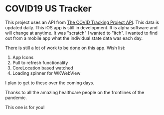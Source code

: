 # COVID19 US Tracker
 This project uses an API from [The COVID Tracking Project API](https://covidtracking.com/api/). This data is updated daily.
 This iOS app is still in development. It is alpha software and will change at anytime. It was "scratch" I wanted to "itch".
 I wanted to find out from a mobile app what the individual state data was each day. 
 
 There is still a lot of work to be done on this app. Wish list:
 1. App Icons
 2. Pull to refresh functionality
 3. CoreLocation based watched
 4. Loading spinner for WKWebView
 
 I plan to get to these over the coming days.
 
 Thanks to all the amazing healthcare people on the frontlines of the pandemic.
 
 This one is for you!
